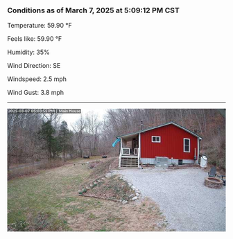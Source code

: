 ### Conditions as of March 7, 2025 at 5:09:12 PM CST 

Temperature: 59.90 &deg;F

Feels like: 59.90 &deg;F

Humidity: 35%

Wind Direction: SE

Windspeed: 2.5 mph

Wind Gust: 3.8 mph

---

<img src="./images/latest.jpeg"/>

